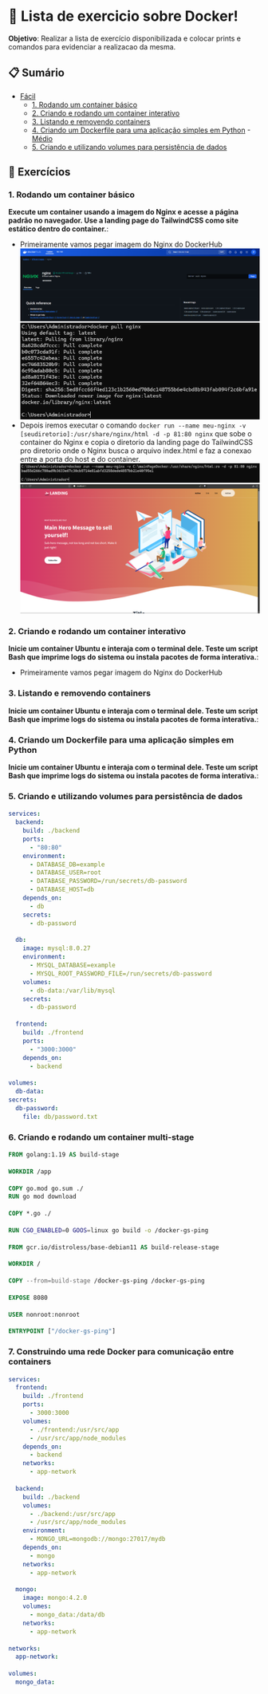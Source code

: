 # 🚀 Lista de exercicio sobre Docker!

**Objetivo**: Realizar a lista de exercício disponibilizada e colocar prints e comandos para evidenciar a realizacao da mesma.

## 📋 Sumário
- [Fácil](#-facil)
  - [1. Rodando um container básico](#1-facil)
  - [2. Criando e rodando um container interativo](#2-facil)
  - [3. Listando e removendo containers](#3-facil)
  - [4. Criando um Dockerfile para uma aplicação simples em Python](#4-facil)
-[Médio](#-medio)
  - [5. Criando e utilizando volumes para persistência de dados](#5-medio)

## 🔧 Exercícios

### 1. Rodando um container básico
**Execute um container usando a imagem do Nginx e acesse a página padrão no 
navegador. Use a landing page do TailwindCSS como site estático dentro do 
container.**:  

- Primeiramente vamos pegar imagem do Nginx do DockerHub ![nginx](img/exe1/dockerHub.png) ![docker pull](img/exe1/dockerPull.png)
- Depois iremos executar o comando `docker run --name meu-nginx -v [seudiretorio]:/usr/share/nginx/html -d -p 81:80 nginx` que sobe o container do Nginx e copia o diretorio da landing page do TailwindCSS pro diretorio onde o Nginx busca o arquivo index.html e faz a conexao entre a porta do host e do container.![running](img/exe1/containerRunning.png)![Texto alternativo](img/exe1/pageDocker.png)

### 2. Criando e rodando um container interativo
**Inicie um container Ubuntu e interaja com o terminal dele. Teste um script Bash que 
imprime logs do sistema ou instala pacotes de forma interativa.**:  
- Primeiramente vamos pegar imagem do Nginx do DockerHub

### 3. Listando e removendo containers
**Inicie um container Ubuntu e interaja com o terminal dele. Teste um script Bash que 
imprime logs do sistema ou instala pacotes de forma interativa.**: 

### 4. Criando um Dockerfile para uma aplicação simples em Python
**Inicie um container Ubuntu e interaja com o terminal dele. Teste um script Bash que 
imprime logs do sistema ou instala pacotes de forma interativa.**: 

### 5. Criando e utilizando volumes para persistência de dados
```yaml
services:
  backend:
    build: ./backend
    ports:
      - "80:80"
    environment:
      - DATABASE_DB=example
      - DATABASE_USER=root
      - DATABASE_PASSWORD=/run/secrets/db-password  
      - DATABASE_HOST=db
    depends_on:
      - db
    secrets:
      - db-password

  db:
    image: mysql:8.0.27
    environment:
      - MYSQL_DATABASE=example
      - MYSQL_ROOT_PASSWORD_FILE=/run/secrets/db-password  
    volumes:
      - db-data:/var/lib/mysql  
    secrets:
      - db-password

  frontend:
    build: ./frontend
    ports:
      - "3000:3000"
    depends_on:
      - backend

volumes:
  db-data:
secrets:
  db-password:
    file: db/password.txt
```
### 6. Criando e rodando um container multi-stage
```Dockerfile
FROM golang:1.19 AS build-stage

WORKDIR /app

COPY go.mod go.sum ./
RUN go mod download

COPY *.go ./

RUN CGO_ENABLED=0 GOOS=linux go build -o /docker-gs-ping

FROM gcr.io/distroless/base-debian11 AS build-release-stage

WORKDIR /

COPY --from=build-stage /docker-gs-ping /docker-gs-ping

EXPOSE 8080

USER nonroot:nonroot

ENTRYPOINT ["/docker-gs-ping"]
```
### 7. Construindo uma rede Docker para comunicação entre containers
```yaml
services:
  frontend:
    build: ./frontend
    ports:
      - 3000:3000
    volumes:
      - ./frontend:/usr/src/app
      - /usr/src/app/node_modules
    depends_on:
      - backend
    networks:
      - app-network

  backend:
    build: ./backend
    volumes:
      - ./backend:/usr/src/app
      - /usr/src/app/node_modules
    environment:
      - MONGO_URL=mongodb://mongo:27017/mydb
    depends_on:
      - mongo
    networks:
      - app-network

  mongo:
    image: mongo:4.2.0
    volumes:
      - mongo_data:/data/db
    networks:
      - app-network

networks:
  app-network:

volumes:
  mongo_data:
```